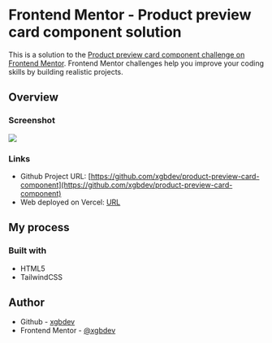 # Frontend Mentor - Product preview card component solution

This is a solution to the [Product preview card component challenge on Frontend Mentor](https://www.frontendmentor.io/challenges/product-preview-card-component-GO7UmttRfa). Frontend Mentor challenges help you improve your coding skills by building realistic projects. 

## Overview

### Screenshot

![](https://img001.prntscr.com/file/img001/QnH0wRybTLiS8h6ueexyug.png)

### Links

- Github Project URL: [https://github.com/xgbdev/product-preview-card-component](https://github.com/xgbdev/product-preview-card-component)
- Web deployed on Vercel: [URL](https://your-live-site-url.com)

## My process

### Built with

- HTML5 
- TailwindCSS

## Author

- Github - [xgbdev](https://www.github.com/xgbdev)
- Frontend Mentor - [@xgbdev](https://www.frontendmentor.io/profile/xgbdev)
